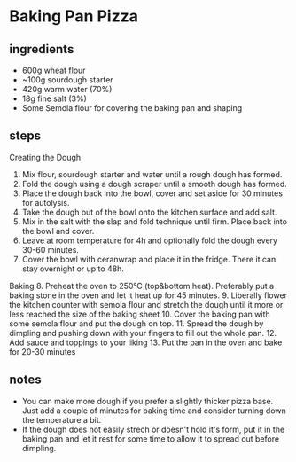 # Baking Pan Pizza

## ingredients
* 600g wheat flour
* ~100g sourdough starter
* 420g warm water (70%)
* 18g fine salt (3%)
* Some Semola flour for covering the baking pan and shaping

## steps
Creating the Dough
1. Mix flour, sourdough starter and water until a rough dough has formed.
2. Fold the dough using a dough scraper until a smooth dough has formed.
3. Place the dough back into the bowl, cover and set aside for 30 minutes for autolysis.
4. Take the dough out of the bowl onto the kitchen surface and add salt.
5. Mix in the salt with the slap and fold technique until firm. Place back into the bowl and cover.
6. Leave at room temperature for 4h and optionally fold the dough every 30-60 minutes.
7. Cover the bowl with ceranwrap and place it in the fridge. There it can stay overnight or up to 48h.

Baking
8. Preheat the oven to 250°C (top&bottom heat). Preferably put a baking stone in the oven and let it heat up for 45 minutes.
9. Liberally flower the kitchen counter with semola flour and stretch the dough until it more or less reached the size of the baking sheet
10. Cover the baking pan with some semola flour and put the dough on top.
11. Spread the dough by dimpling and pushing down with your fingers to fill out the whole pan.
12. Add sauce and toppings to your liking
13. Put the pan in the oven and bake for 20-30 minutes

## notes
* You can make more dough if you prefer a slightly thicker pizza base. Just add a couple of minutes for baking time and consider turning down the temperature a bit.
* If the dough does not easily strech or doesn't hold it's form, put it in the baking pan and let it rest for some time to allow it to spread out before dimpling.